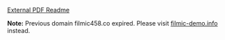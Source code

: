 [External PDF Readme](https://drive.google.com/file/d/0BzLJyjyyFLyRNy1CekZoaFdvc00/view)

**Note:** Previous domain filmic458.co expired. Please visit [filmic-demo.info](filmic-demo.info) instead.

